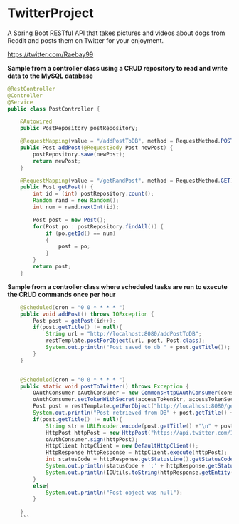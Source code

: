 # TwitterProject

A Spring Boot RESTful API that takes pictures and videos about dogs from Reddit and posts them on Twitter for your enjoyment.

https://twitter.com/Raebay99

<b> Sample from a controller class using a CRUD repository to read and write data to the MySQL database</b>
```java
@RestController
@Controller
@Service
public class PostController {

    @Autowired
    public PostRepository postRepository;

    @RequestMapping(value = "/addPostToDB", method = RequestMethod.POST)
    public Post addPost(@RequestBody Post newPost) {
        postRepository.save(newPost);
        return newPost;
    }

    @RequestMapping(value = "/getRandPost", method = RequestMethod.GET)
    public Post getPost() {
        int id = (int) postRepository.count();
        Random rand = new Random();
        int num = rand.nextInt(id);

        Post post = new Post();
        for(Post po : postRepository.findAll()) {
            if (po.getId() == num)
            {
                post = po;
            }
        }
        return post;
    }
```

<b> Sample from a controller class where scheduled tasks are run to execute the CRUD commands once per hour</b>

```java
    @Scheduled(cron = "0 0 * * * * ")
    public void addPost() throws IOException {
        Post post = getPost(id++);
        if(post.getTitle() != null){
            String url = "http://localhost:8080/addPostToDB";
            restTemplate.postForObject(url, post, Post.class);
            System.out.println("Post saved to db " + post.getTitle());
        }
    }


    @Scheduled(cron = "0 0 * * * * ")
    public static void postToTwitter() throws Exception {
        OAuthConsumer oAuthConsumer = new CommonsHttpOAuthConsumer(consumerKeyStr, consumerSecretStr);
        oAuthConsumer.setTokenWithSecret(accessTokenStr, accessTokenSecretStr);
        Post post = restTemplate.getForObject("http://localhost:8080/getRandPost", Post.class);
        System.out.println("Post retrieved from DB" + post.getTitle() + " " + post.getId());
        if(post.getTitle() != null){
            String str = URLEncoder.encode(post.getTitle() +"\n" + post.getText()+"\n" + post.getUrl(), "UTF-8");
            HttpPost httpPost = new HttpPost("https://api.twitter.com/1.1/statuses/update.json?status=" + str );
            oAuthConsumer.sign(httpPost);
            HttpClient httpClient = new DefaultHttpClient();
            HttpResponse httpResponse = httpClient.execute(httpPost);
            int statusCode = httpResponse.getStatusLine().getStatusCode();
            System.out.println(statusCode + ':' + httpResponse.getStatusLine().getReasonPhrase());
            System.out.println(IOUtils.toString(httpResponse.getEntity().getContent()));
        }
        else{
            System.out.println("Post object was null");
        }

    }
    ```

